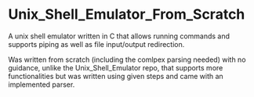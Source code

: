 # Unix_Shell_Emulator_From_Scratch
A unix shell emulator written in C that allows running commands and supports piping as well as file input/output redirection.
 
Was written from scratch (including the comlpex parsing needed) with no guidance, unlike the Unix_Shell_Emulator repo, that supports more functionalities but was written using given steps and came with an implemented parser.
